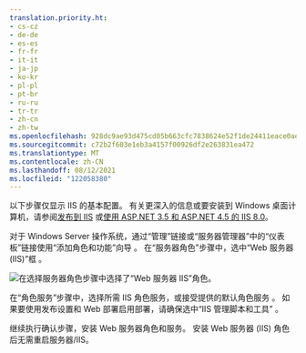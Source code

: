```yaml
---
translation.priority.ht:
- cs-cz
- de-de
- es-es
- fr-fr
- it-it
- ja-jp
- ko-kr
- pl-pl
- pt-br
- ru-ru
- tr-tr
- zh-cn
- zh-tw
ms.openlocfilehash: 928dc9ae93d475cd05b663cfc7838624e52f1de24411eace0ae7ac9ba818c31f
ms.sourcegitcommit: c72b2f603e1eb3a4157f00926df2e263831ea472
ms.translationtype: MT
ms.contentlocale: zh-CN
ms.lasthandoff: 08/12/2021
ms.locfileid: "122058380"
---
```

以下步骤仅显示 IIS 的基本配置。 有关更深入的信息或要安装到 Windows 桌面计算机，请参阅[发布到 IIS](/aspnet/core/publishing/iis?tabs=aspnetcore2x#iis-configuration) 或[使用 ASP.NET 3.5 和 ASP.NET 4.5 的 IIS 8.0](/iis/get-started/whats-new-in-iis-8/iis-80-using-aspnet-35-and-aspnet-45)。

对于 Windows Server 操作系统，通过“管理”链接或“服务器管理器”中的“仪表板”链接使用“添加角色和功能”向导     。 在“服务器角色”步骤中，选中“Web 服务器(IIS)”框   。

![在选择服务器角色步骤中选择了“Web 服务器 IIS”角色。](../media/remotedbg-server-roles-ws2012.png)

在“角色服务”步骤中，选择所需 IIS 角色服务，或接受提供的默认角色服务  。 如果要使用发布设置和 Web 部署启用部署，请确保选中“IIS 管理脚本和工具”  。

继续执行确认步骤，安装 Web 服务器角色和服务。 安装 Web 服务器 (IIS) 角色后无需重启服务器/IIS。